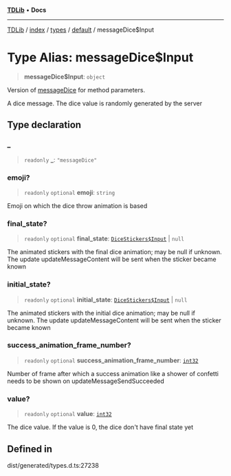 [**TDLib**](../../../../../../README.md) • **Docs**

***

[TDLib](../../../../../../modules.md) / [index](../../../../../README.md) / [types](../../../README.md) / [default](../README.md) / messageDice$Input

# Type Alias: messageDice$Input

> **messageDice$Input**: `object`

Version of [messageDice](messageDice.md) for method parameters.

A dice message. The dice value is randomly generated by the server

## Type declaration

### \_

> `readonly` **\_**: `"messageDice"`

### emoji?

> `readonly` `optional` **emoji**: `string`

Emoji on which the dice throw animation is based

### final\_state?

> `readonly` `optional` **final\_state**: [`DiceStickers$Input`](DiceStickers$Input.md) \| `null`

The animated stickers with the final dice animation; may be null if unknown. The update updateMessageContent will be sent when the sticker became known

### initial\_state?

> `readonly` `optional` **initial\_state**: [`DiceStickers$Input`](DiceStickers$Input.md) \| `null`

The animated stickers with the initial dice animation; may be null if unknown. The update updateMessageContent will be sent when the sticker became known

### success\_animation\_frame\_number?

> `readonly` `optional` **success\_animation\_frame\_number**: [`int32`](int32.md)

Number of frame after which a success animation like a shower of confetti needs to be shown on updateMessageSendSucceeded

### value?

> `readonly` `optional` **value**: [`int32`](int32.md)

The dice value. If the value is 0, the dice don't have final state yet

## Defined in

dist/generated/types.d.ts:27238
